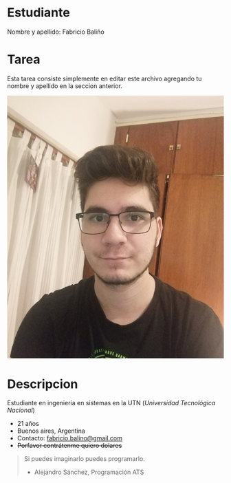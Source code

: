 # Estudiante
Nombre y apellido: Fabricio Baliño

# Tarea
Esta tarea consiste simplemente en editar este archivo agregando tu nombre y apellido en la seccion anterior.

![mi foto](Foto_GitHub.jpg)

# Descripcion
Estudiante en ingenieria en sistemas en la UTN (*Universidad Tecnológica Nacional*)

* 21 años
* Buenos aires, Argentina
* Contacto: fabricio.balino@gmail.com
* ~~Porfavor contrátenme quiero dolares~~

>Si puedes imaginarlo puedes programarlo.
>- Alejandro Sánchez, Programación ATS